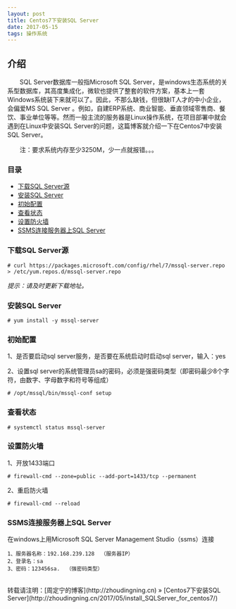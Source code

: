 ```yaml
---
layout: post
title: Centos7下安装SQL Server
date: 2017-05-15
tags: 操作系统  
---
```


## 介绍

　　SQL Server数据库一般指Microsoft SQL Server，是windows生态系统的关系型数据库，其高度集成化，微软也提供了整套的软件方案，基本上一套Windows系统装下来就可以了。因此，不那么缺钱，但很缺IT人才的中小企业，会偏爱MS SQL Server 。例如，自建ERP系统、商业智能、垂直领域零售商、餐饮、事业单位等等。然而一般主流的服务器是Linux操作系统，在项目部署中就会遇到在Linux中安装SQL Server的问题，这篇博客就介绍一下在Centos7中安装SQL Server。

　　注：要求系统内存至少3250M，少一点就报错。。。



### 目录

* [下载SQL Server源](#download-sqlserver)
* [安装SQL Server](#insatll-sqlserver)
* [初始配置](#configuration)
* [查看状态](#view-status)
* [设置防火墙](#setup-firewall)
* [SSMS连接服务器上SQL Server](#remote-connection)


### <a name="download-sqlserver"></a>下载SQL Server源

```
# curl https://packages.microsoft.com/config/rhel/7/mssql-server.repo > /etc/yum.repos.d/mssql-server.repo
```
*提示：请及时更新下载地址。*

### <a name="insatll-sqlserver"></a>安装SQL Server

```
# yum install -y mssql-server
```

### <a name="configuration"></a>初始配置

1、是否要启动sql server服务，是否要在系统启动时启动sql server，输入：yes

2、设置sql server的系统管理员sa的密码，必须是强密码类型（即密码最少8个字符，由数字、字母数字和符号等组成）

```
# /opt/mssql/bin/mssql-conf setup
```

### <a name="view-status"></a>查看状态
```
# systemctl status mssql-server
```

### <a name="setup-firewall"></a>设置防火墙

1、开放1433端口
```
# firewall-cmd --zone=public --add-port=1433/tcp --permanent  
```

2、重启防火墙
```
# firewall-cmd --reload
```

### <a name="remote-connection"></a>SSMS连接服务器上SQL Server

在windows上用Microsoft SQL Server Management Studio（ssms）连接
```
1、服务器名称：192.168.239.128  （服务器IP）
2、登录名：sa
3、密码：123456sa.  （强密码类型）
```

<br>
转载请注明：[周定宁的博客](http://zhoudingning.cn) » [Centos7下安装SQL Server](http://zhoudingning.cn/2017/05/install_SQLServer_for_centos7/)   


